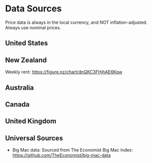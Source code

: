 # Data Sources

Price data is always in the local currency, and NOT inflation-adjusted. Always use nominal prices.

## United States

## New Zealand
Weekly rent: https://figure.nz/chart/dnQKC3FHjhAE6Kqw

## Australia

## Canada

## United Kingdom


## Universal Sources
- Big Mac data: Sourced from The Economist Big Mac Index: https://github.com/TheEconomist/big-mac-data
